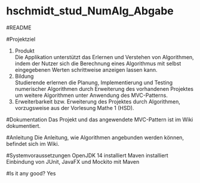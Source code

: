 # hschmidt_stud_NumAlg_Abgabe
#README

#Projektziel
1. Produkt  
Die Applikation unterstützt das Erlernen und Verstehen von Algorithmen, indem der Nutzer sich die Berechnung eines Algorithmus mit selbst eingegebenen Werten schrittweise anzeigen lassen kann.
2. Bildung  
Studierende erlernen die Planung, Implementierung und Testing numerischer Algorithmen durch Erweiterung des vorhandenen Projektes um weitere Algorithmen unter Anwendung des MVC-Patterns.
3. Erweiterbarkeit bzw. Erweiterung des Projektes durch Algorithmen, vorzugsweise aus der Vorlesung Mathe 1 (HSD).

#Dokumentation
Das Projekt und das angewendete MVC-Pattern ist im Wiki dokumentiert.

#Anleitung
Die Anleitung, wie Algorithmen angebunden werden können, befindet sich im Wiki.

#Systemvoraussetzungen
OpenJDK 14 installiert
Maven installiert
Einbindung von JUnit, JavaFX und Mockito mit Maven

#Is it any good?
Yes

